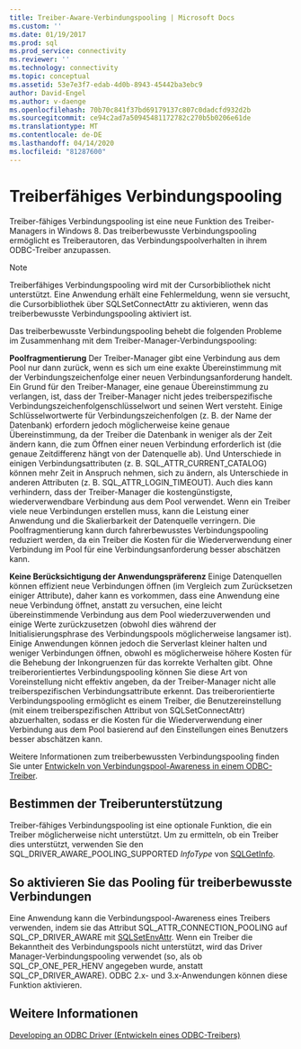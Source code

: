 ```yaml
---
title: Treiber-Aware-Verbindungspooling | Microsoft Docs
ms.custom: ''
ms.date: 01/19/2017
ms.prod: sql
ms.prod_service: connectivity
ms.reviewer: ''
ms.technology: connectivity
ms.topic: conceptual
ms.assetid: 53e7e3f7-edab-4d0b-8943-45442ba3ebc9
author: David-Engel
ms.author: v-daenge
ms.openlocfilehash: 70b70c841f37bd69179137c807c0dadcfd932d2b
ms.sourcegitcommit: ce94c2ad7a50945481172782c270b5b0206e61de
ms.translationtype: MT
ms.contentlocale: de-DE
ms.lasthandoff: 04/14/2020
ms.locfileid: "81287600"
---
```

# <a name="driver-aware-connection-pooling"></a>Treiberfähiges Verbindungspooling
Treiber-fähiges Verbindungspooling ist eine neue Funktion des Treiber-Managers in Windows 8. Das treiberbewusste Verbindungspooling ermöglicht es Treiberautoren, das Verbindungspoolverhalten in ihrem ODBC-Treiber anzupassen.  
  
> [!NOTE]  
>  Treiberfähiges Verbindungspooling wird mit der Cursorbibliothek nicht unterstützt. Eine Anwendung erhält eine Fehlermeldung, wenn sie versucht, die Cursorbibliothek über SQLSetConnectAttr zu aktivieren, wenn das treiberbewusste Verbindungspooling aktiviert ist.  
  
 Das treiberbewusste Verbindungspooling behebt die folgenden Probleme im Zusammenhang mit dem Treiber-Manager-Verbindungspooling:  
  
 **Poolfragmentierung** Der Treiber-Manager gibt eine Verbindung aus dem Pool nur dann zurück, wenn es sich um eine exakte Übereinstimmung mit der Verbindungszeichenfolge einer neuen Verbindungsanforderung handelt.  Ein Grund für den Treiber-Manager, eine genaue Übereinstimmung zu verlangen, ist, dass der Treiber-Manager nicht jedes treiberspezifische Verbindungszeichenfolgenschlüsselwort und seinen Wert versteht.  Einige Schlüsselwortwerte für Verbindungszeichenfolgen (z. B. der Name der Datenbank) erfordern jedoch möglicherweise keine genaue Übereinstimmung, da der Treiber die Datenbank in weniger als der Zeit ändern kann, die zum Öffnen einer neuen Verbindung erforderlich ist (die genaue Zeitdifferenz hängt von der Datenquelle ab). Und Unterschiede in einigen Verbindungsattributen (z. B. SQL_ATTR_CURRENT_CATALOG) können mehr Zeit in Anspruch nehmen, sich zu ändern, als Unterschiede in anderen Attributen (z. B. SQL_ATTR_LOGIN_TIMEOUT). Auch dies kann verhindern, dass der Treiber-Manager die kostengünstigste, wiederverwendbare Verbindung aus dem Pool verwendet. Wenn ein Treiber viele neue Verbindungen erstellen muss, kann die Leistung einer Anwendung und die Skalierbarkeit der Datenquelle verringern. Die Poolfragmentierung kann durch fahrerbewusstes Verbindungspooling reduziert werden, da ein Treiber die Kosten für die Wiederverwendung einer Verbindung im Pool für eine Verbindungsanforderung besser abschätzen kann.  
  
 **Keine Berücksichtigung der Anwendungspräferenz** Einige Datenquellen können effizient neue Verbindungen öffnen (im Vergleich zum Zurücksetzen einiger Attribute), daher kann es vorkommen, dass eine Anwendung eine neue Verbindung öffnet, anstatt zu versuchen, eine leicht übereinstimmende Verbindung aus dem Pool wiederzuverwenden und einige Werte zurückzusetzen (obwohl dies während der Initialisierungsphrase des Verbindungspools möglicherweise langsamer ist). Einige Anwendungen können jedoch die Serverlast kleiner halten und weniger Verbindungen öffnen, obwohl es möglicherweise höhere Kosten für die Behebung der Inkongruenzen für das korrekte Verhalten gibt. Ohne treiberorientiertes Verbindungspooling können Sie diese Art von Voreinstellung nicht effektiv angeben, da der Treiber-Manager nicht alle treiberspezifischen Verbindungsattribute erkennt. Das treiberorientierte Verbindungspooling ermöglicht es einem Treiber, die Benutzereinstellung (mit einem treiberspezifischen Attribut von SQLSetConnectAttr) abzuerhalten, sodass er die Kosten für die Wiederverwendung einer Verbindung aus dem Pool basierend auf den Einstellungen eines Benutzers besser abschätzen kann.  
  
 Weitere Informationen zum treiberbewussten Verbindungspooling finden Sie unter [Entwickeln von Verbindungspool-Awareness in einem ODBC-Treiber](../../../odbc/reference/develop-driver/developing-connection-pool-awareness-in-an-odbc-driver.md).  
  
## <a name="determining-driver-support"></a>Bestimmen der Treiberunterstützung  
 Treiber-fähiges Verbindungspooling ist eine optionale Funktion, die ein Treiber möglicherweise nicht unterstützt. Um zu ermitteln, ob ein Treiber dies unterstützt, verwenden Sie den SQL_DRIVER_AWARE_POOLING_SUPPORTED *InfoType* von [SQLGetInfo](../../../odbc/reference/syntax/sqlgetinfo-function.md).  
  
## <a name="how-to-enable-driver-aware-connection-pooling"></a>So aktivieren Sie das Pooling für treiberbewusste Verbindungen  
 Eine Anwendung kann die Verbindungspool-Awareness eines Treibers verwenden, indem sie das Attribut SQL_ATTR_CONNECTION_POOLING auf SQL_CP_DRIVER_AWARE mit [SQLSetEnvAttr](../../../odbc/reference/syntax/sqlsetenvattr-function.md). Wenn ein Treiber die Bekanntheit des Verbindungspools nicht unterstützt, wird das Driver Manager-Verbindungspooling verwendet (so, als ob SQL_CP_ONE_PER_HENV angegeben wurde, anstatt SQL_CP_DRIVER_AWARE). ODBC 2.x- und 3.x-Anwendungen können diese Funktion aktivieren.  
  
## <a name="see-also"></a>Weitere Informationen  
 [Developing an ODBC Driver (Entwickeln eines ODBC-Treibers)](../../../odbc/reference/develop-driver/developing-an-odbc-driver.md)
